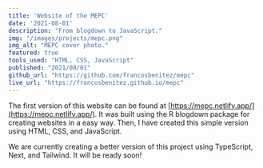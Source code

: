 ```yaml
---
title: 'Website of the MEPC'
date: '2021-08-01'
description: "From blogdown to JavaScript."
img: "/images/projects/mepc.png"
img_alt: "MEPC cover photo."
featured: true
tools_used: "HTML, CSS, JavaScript"
published: "2021/08/01"
github_url: "https://github.com/francosbenitez/mepc"
live_url: "https://francosbenitez.github.io/mepc"
---
```


The first version of this website can be found at [https://mepc.netlify.app/](https://mepc.netlify.app/). It was built using the R blogdown package for creating websites in a easy way. Then, I have created this simple version using HTML, CSS, and JavaScript. 

We are currently creating a better version of this project using TypeScript, Next, and Tailwind. It will be ready soon! 